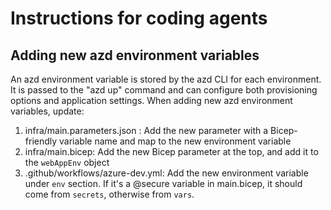 # Instructions for coding agents

## Adding new azd environment variables

An azd environment variable is stored by the azd CLI for each environment. It is passed to the "azd up" command and can configure both provisioning options and application settings.
When adding new azd environment variables, update:

1. infra/main.parameters.json : Add the new parameter with a Bicep-friendly variable name and map to the new environment variable
1. infra/main.bicep: Add the new Bicep parameter at the top, and add it to the `webAppEnv` object
1. .github/workflows/azure-dev.yml: Add the new environment variable under `env` section. If it's a @secure variable in main.bicep, it should come from `secrets`, otherwise from `vars`.
